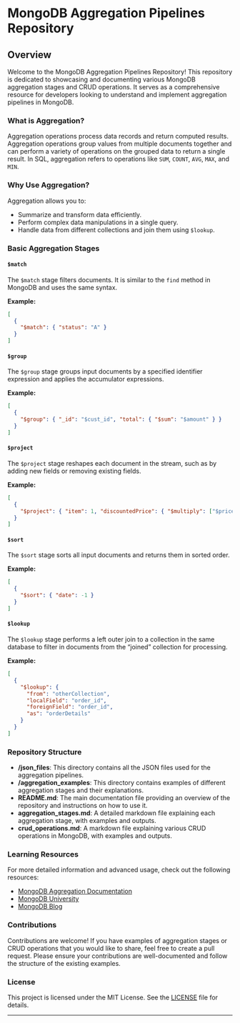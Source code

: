 

# MongoDB Aggregation Pipelines Repository

## Overview

Welcome to the MongoDB Aggregation Pipelines Repository! This repository is dedicated to showcasing and documenting various MongoDB aggregation stages and CRUD operations. It serves as a comprehensive resource for developers looking to understand and implement aggregation pipelines in MongoDB.

### What is Aggregation?

Aggregation operations process data records and return computed results. Aggregation operations group values from multiple documents together and can perform a variety of operations on the grouped data to return a single result. In SQL, aggregation refers to operations like `SUM`, `COUNT`, `AVG`, `MAX`, and `MIN`.

### Why Use Aggregation?

Aggregation allows you to:
- Summarize and transform data efficiently.
- Perform complex data manipulations in a single query.
- Handle data from different collections and join them using `$lookup`.

### Basic Aggregation Stages

#### `$match`
The `$match` stage filters documents. It is similar to the `find` method in MongoDB and uses the same syntax.

**Example:**
```json
[
  {
    "$match": { "status": "A" }
  }
]
```

#### `$group`
The `$group` stage groups input documents by a specified identifier expression and applies the accumulator expressions.

**Example:**
```json
[
  {
    "$group": { "_id": "$cust_id", "total": { "$sum": "$amount" } }
  }
]
```

#### `$project`
The `$project` stage reshapes each document in the stream, such as by adding new fields or removing existing fields.

**Example:**
```json
[
  {
    "$project": { "item": 1, "discountedPrice": { "$multiply": ["$price", 0.9] } }
  }
]
```

#### `$sort`
The `$sort` stage sorts all input documents and returns them in sorted order.

**Example:**
```json
[
  {
    "$sort": { "date": -1 }
  }
]
```

#### `$lookup`
The `$lookup` stage performs a left outer join to a collection in the same database to filter in documents from the “joined” collection for processing.

**Example:**
```json
[
  {
    "$lookup": {
      "from": "otherCollection",
      "localField": "order_id",
      "foreignField": "order_id",
      "as": "orderDetails"
    }
  }
]
```

### Repository Structure

- **/json_files**: This directory contains all the JSON files used for the aggregation pipelines.
- **/aggregation_examples**: This directory contains examples of different aggregation stages and their explanations.
- **README.md**: The main documentation file providing an overview of the repository and instructions on how to use it.
- **aggregation_stages.md**: A detailed markdown file explaining each aggregation stage, with examples and outputs.
- **crud_operations.md**: A markdown file explaining various CRUD operations in MongoDB, with examples and outputs.



### Learning Resources

For more detailed information and advanced usage, check out the following resources:
- [MongoDB Aggregation Documentation](https://docs.mongodb.com/manual/aggregation/)
- [MongoDB University](https://university.mongodb.com/)
- [MongoDB Blog](https://www.mongodb.com/blog)

### Contributions

Contributions are welcome! If you have examples of aggregation stages or CRUD operations that you would like to share, feel free to create a pull request. Please ensure your contributions are well-documented and follow the structure of the existing examples.

### License

This project is licensed under the MIT License. See the [LICENSE](LICENSE) file for details.

---
